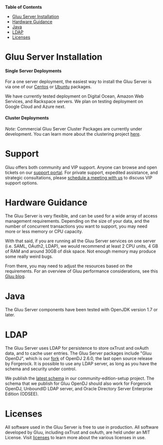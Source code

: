 **Table of Contents** 

- [Gluu Server Installation](#gluu-server-installation) 
- [Hardware Guidance](#hardware-guidance) 
- [Java](#java) 
- [LDAP](#ldap) 
- [Licenses](#licenses) 

# Gluu Server Installation

#### Single Server Deployments
For a one server deployment, the easiest way to install the Gluu Server is via one of our [Centos](./centos.md) or [Ubuntu](./ubuntu.md) packages.

We have currently tested deployment on Digital Ocean, Amazon Web Services, and Rackspace servers. We plan on testing deployment on Google Cloud and Azure next. 

#### Cluster Deployments
*Note:* Commercial Gluu Server Cluster Packages are currently under development. You can learn more about the clustering project [here](http://www.gluu.org/docs-cluster/). 

# Support 

Gluu offers both community and VIP support. Anyone can browse and open tickets on our [support portal](http://support.gluu.org). For private support, expedited assistance, and strategic consultations, please [schedule a meeting with us](http://gluu.org/booking) to discuss VIP support options.  

# Hardware Guidance

The Gluu Server is very flexible, and can be used for a wide array of access management requirements. Depending on the size of your data, and the number of concurrent transactions you want to support, you may need more or less memory or CPU capacity. 

With that said, if you are running all the Gluu Server services on one server (i.e. SAML, OAuth2, LDAP), we would recommend at least 2 CPU units, 4 GB of RAM and around 30GB of disk space. Not enough memory may produce some really weird bugs. 

From there, you may need to adjust the resources based on the requirements.  For an overview of Gluu performance considerations, see this [Gluu blog](http://www.gluu.co/so-fast).  

# Java
The Gluu Server components have been tested with OpenJDK version 1.7 or later.

# LDAP

The Gluu Server uses LDAP for persistence to store oxTrust and oxAuth data, and to cache user entries.  The Gluu Server packages include "Gluu OpenDJ", which is our [fork](https://github.com/GluuFederation/gluu-opendj) of OpenDJ 2.6.0, the last open source release by Forgerock.  It is possible to use any LDAP server, as long as you have the schema and security under control. 

We publish the [latest schema](https://github.com/GluuFederation/community-edition-setup/tree/master/static) in our community-edition-setup project. The schema that we publish for Gluu OpenDJ should also work for Forgerock OpenDJ, UnboundID LDAP server, and Oracle Directory Server Enterprise Edition (ODSEE). 

# Licenses

All software used in the Gluu Server is free to use in production. All software developed by Gluu, including oxTrust and oxAuth, are held under an MIT License. Visit [licenses](../../admin-guide/introduction/index.md#licenses) to learn more about the various licenses in use. 

